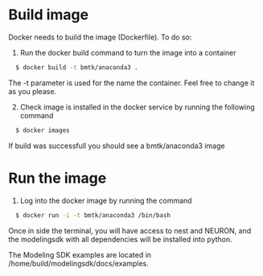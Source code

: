 Build image
==============

Docker needs to build the image (Dockerfile). To do so:

1. Run the docker build command to turn the image into a container
```bash
  $ docker build -t bmtk/anaconda3 .
```

The -t parameter is used for the name the container. Feel free to change it as you please.

2. Check image is installed in the docker service by running the following command
```bash
  $ docker images
```

If build was successfull you should see a bmtk/anaconda3 image


Run the image
=============

1. Log into the docker image by running the command
```bash
  $ docker run -i -t bmtk/anaconda3 /bin/bash
```

Once in side the terminal, you will have access to nest and NEURON, and the modelingsdk with all dependencies will be installed into python. 

The Modeling SDK examples are located in /home/build/modelingsdk/docs/examples.
